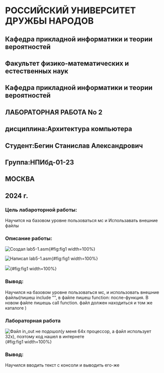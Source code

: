 # РОССИЙСКИЙ УНИВЕРСИТЕТ ДРУЖБЫ НАРОДОВ 
## Кафедра прикладной информатики и теории вероятностей
## Факультет физико-математических и естественных наук
## Кафедра прикладной информатики и теории вероятностей
## ЛАБОРАТОРНАЯ РАБОТА No 2
## дисциплина:Архитектура компьютера
## Студент:Бегин Станислав Александрович
## Группа:НПИбд-01-23
## МОСКВА
## 2024 г.


### Цель лабароторной работы:

Научится на базовом уровне пользоваться мс и Использавать внешние файлы


### Описание работы:

![Cоздал lab5-1.asm](/home/sabegin/image/51.png){#fig:fig1 width=100%}


![Написал lab5-1.asm](/home/sabegin/image/52.png){#fig:fig1 width=100%}

![](/home/sabegin/image/53.png){#fig:fig1 width=100%}

### Вывод:

Научился на базовом уровне пользоваться мс, и использовать внешние файлы(пишеш include "", в файле пишеш function: после-функция. В новом файле пишешь call function. файл должен находиться и том же каталоге )



### Лабораторная работа

![Файл in_out не подошол(у меня 64х процессор, а файл использует 32х), поэтому код нашел в интернете](/home/sabegin/image/54.png){#fig:fig1 width=100%}

### Вывод:

Научился вводить текст с консоли и выводить его-же

